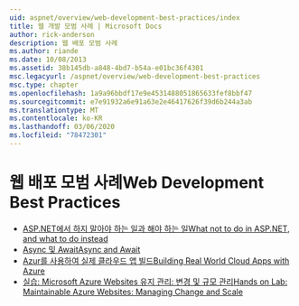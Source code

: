 ```yaml
---
uid: aspnet/overview/web-development-best-practices/index
title: 웹 개발 모범 사례 | Microsoft Docs
author: rick-anderson
description: 웹 배포 모범 사례
ms.author: riande
ms.date: 10/08/2013
ms.assetid: 38b145db-a848-4bd7-b54a-e01bc36f4301
msc.legacyurl: /aspnet/overview/web-development-best-practices
msc.type: chapter
ms.openlocfilehash: 1a9a96bbdf17e9e4531488051865633fef8bbf47
ms.sourcegitcommit: e7e91932a6e91a63e2e46417626f39d6b244a3ab
ms.translationtype: MT
ms.contentlocale: ko-KR
ms.lasthandoff: 03/06/2020
ms.locfileid: "78472301"
---
```

# <a name="web-development-best-practices"></a><span data-ttu-id="c900d-103">웹 배포 모범 사례</span><span class="sxs-lookup"><span data-stu-id="c900d-103">Web Development Best Practices</span></span>

- [<span data-ttu-id="c900d-104">ASP.NET에서 하지 말아야 하는 일과 해야 하는 일</span><span class="sxs-lookup"><span data-stu-id="c900d-104">What not to do in ASP.NET, and what to do instead</span></span>](what-not-to-do-in-aspnet-and-what-to-do-instead.md)
- [<span data-ttu-id="c900d-105">Async 및 Await</span><span class="sxs-lookup"><span data-stu-id="c900d-105">Async and Await</span></span>](async-and-await.md)
- [<span data-ttu-id="c900d-106">Azur를 사용하여 실제 클라우드 앱 빌드</span><span class="sxs-lookup"><span data-stu-id="c900d-106">Building Real World Cloud Apps with Azure</span></span>](../developing-apps-with-windows-azure/building-real-world-cloud-apps-with-windows-azure/index.md)
- [<span data-ttu-id="c900d-107">실습: Microsoft Azure Websites 유지 관리: 변경 및 규모 관리</span><span class="sxs-lookup"><span data-stu-id="c900d-107">Hands on Lab: Maintainable Azure Websites: Managing Change and Scale</span></span>](../developing-apps-with-windows-azure/maintainable-azure-websites-managing-change-and-scale.md)
